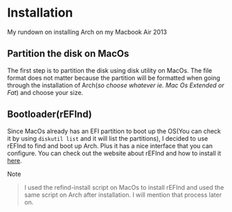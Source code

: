 # Installation
My rundown on installing Arch on my Macbook Air 2013

## Partition the disk on MacOs
The first step is to partition the disk using disk utility on MacOs. The file
format does not matter because the partition will be formatted when going
through the installation of Arch(*so choose whatever ie. Mac Os Extended or Fat*) and choose your size.

## Bootloader(rEFInd)
Since MacOs already has an EFI partition to boot up the OS(You can check it by
using `diskutil list` and it will list the partitions), I decided to use rEFInd
to find and boot up Arch. Plus it has a nice interface that you can configure.
You can check out the website about rEFInd and how to install it [here](http://www.rodsbooks.com/refind/).

Note
>I used the refind-install script on MacOs to install rEFInd and used the same script on Arch after installation. I will mention that process later on.
